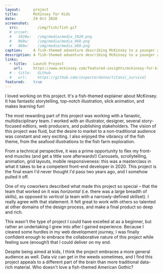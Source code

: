 ```yaml
---
layout:      project
title:       McKinsey for Kids
date:        29 Oct 2020
screenshot:
  src:         /img/fish/fish.gif
  # srcset:
  #   1920w:   /img/media/media_1920.png
  #   960w:    /img/media/media_960.png
  #   480w:    /img/media/media_480.png
caption:     A fish-themed adventure describing McKinsey to a younger audience.
description: A fish-themed adventure describing McKinsey to a younger audience.
links:
  - title:   Launch Project
    url:     https://www.mckinsey.com/featured-insights/mckinsey-for-kids/hungry-fish-baffled-farmers-and-what-happened-next
  # - title:   Github
  #   url:     https://github.com/inspectordanno/titanic_survival
featured:    true
---
```

I loved working on this project. It's a fish-themed explainer about McKinsey. It has fantastic storytelling, top-notch illustration, slick animation, and makes learning fun!

The most rewarding part of this project was working with a fanastic, multidisciplinary team. I worked with an illustrator, designer, several story-focused edtiors, web producers, and publishing stakeholders. The vision of this project was fluid, but the desire to market to a non-traditional audience was constant and very exciting. I also enjoyed the vibrancy of the fish theme, from the seafood illustrations to the fish farm exploration. 

From a technical perspective, it was a prime opportunity to flex my front-end muscles (and get a little sore afterwards!) Carousels, scrollytelling, animation, grid layouts, mobile responsiveness: this was a masterclass in what it takes to be a competent front-end developer in 2020. This project is the final exam I'd never thought I'd pass two years ago, and I somehow pulled it off.

One of my coworkers described what made this project so special – that the team that worked on it was *horizontal* (i.e. there was a large breadth of skills), as opposed to *vertical* (a team with a narrowly-defined skillset). I really agree with that statement. It felt great to work with others so talented at other domains of the design process, and make a final product so deep and rich. 

This wasn't the type of project I could have excelled at as a beginner, but rather an undertaking I grew into after I gained experience. Because I cleared some hurdles in my web development journey, I was finally confident enough to embrace the collaborative nature of this project while feeling sure (enough!) that I could deliver on my end. 

Despite being aimed at kids, I think the project embraces a more general audience as well. Data viz can get in the weeds sometimes, and I find this project appeals to a different part of the brain than more traditional data-rich material. Who doesn't love a fish-themed American Gothic?